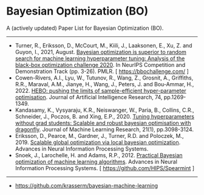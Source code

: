 # Bayesian Optimization (BO)

A (actively updated) Paper List for Bayesian Optimization (BO).

******* *** *******

* Turner, R., Eriksson, D., McCourt, M., Kiili, J., Laaksonen, E., Xu, Z. and Guyon, I., 2021, August. [Bayesian optimization is superior to random search for machine learning hyperparameter tuning: Analysis of the black-box optimization challenge 2020](http://proceedings.mlr.press/v133/turner21a/turner21a.pdf). In NeurIPS Competition and Demonstration Track (pp. 3-26). PMLR. [ https://bbochallenge.com/ ]
* Cowen-Rivers, A.I., Lyu, W., Tutunov, R., Wang, Z., Grosnit, A., Griffiths, R.R., Maraval, A.M., Jianye, H., Wang, J., Peters, J. and Bou-Ammar, H., 2022. [HEBO: pushing the limits of sample-efficient hyper-parameter optimisation](https://www.jair.org/index.php/jair/article/view/13643). Journal of Artificial Intelligence Research, 74, pp.1269-1349.
* Kandasamy, K., Vysyaraju, K.R., Neiswanger, W., Paria, B., Collins, C.R., Schneider, J., Poczos, B. and Xing, E.P., 2020. [Tuning hyperparameters without grad students: Scalable and robust bayesian optimisation with dragonfly](). Journal of Machine Learning Research, 21(1), pp.3098-3124.
* Eriksson, D., Pearce, M., Gardner, J., Turner, R.D. and Poloczek, M., 2019. [Scalable global optimization via local bayesian optimization](https://proceedings.neurips.cc/paper/2019/hash/6c990b7aca7bc7058f5e98ea909e924b-Abstract.html). Advances in Neural Information Processing Systems.
* Snoek, J., Larochelle, H. and Adams, R.P., 2012. [Practical Bayesian optimization of machine learning algorithms](https://proceedings.neurips.cc/paper_files/paper/2012/hash/05311655a15b75fab86956663e1819cd-Abstract.html). Advances in Neural Information Processing Systems. [ https://github.com/HIPS/Spearmint ]

******* *** *******

* https://github.com/krasserm/bayesian-machine-learning
